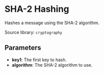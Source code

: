 # SHA-2 Hashing

Hashes a message using the SHA-2 algorithm.

Source library: `cryptography`

## Parameters

- **key1**: The first key to hash.
- **algorithm**: The SHA-2 algorithm to use.